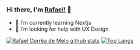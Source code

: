 ### Hi there, I'm [Rafael!](https://personal-website.lyem.vercel.app/) 👋

<!--
**Lyem/Lyem** is a ✨ _special_ ✨ repository because its `README.md` (this file) appears on your GitHub profile.

Here are some ideas to get you started:

- 🔭 I’m currently working on ...
- 🌱 I’m currently learning ...
- 👯 I’m looking to collaborate on ...
- 🤔 I’m looking for help with ...
- 💬 Ask me about ...
- 📫 How to reach me: ...
- 😄 Pronouns: ...
- ⚡ Fun fact: ...
-->

- 🌱 I’m currently learning Nextjs
- 🤔 I’m looking for help with UX Design

[![Rafael Corrêa de Melo github stats](https://github-readme-stats.vercel.app/api?username=lyem&show_icons=true&theme=radical)](https://personal-website.lyem.vercel.app/) [![Top Langs](https://github-readme-stats.vercel.app/api/top-langs/?username=lyem&layout=compact&show_icons=true&theme=radical)](https://personal-website.lyem.vercel.app/)
